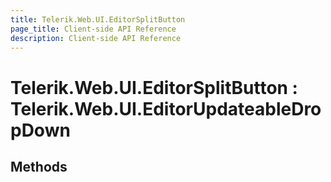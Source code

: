 ```yaml
---
title: Telerik.Web.UI.EditorSplitButton
page_title: Client-side API Reference
description: Client-side API Reference
---
```


# Telerik.Web.UI.EditorSplitButton : Telerik.Web.UI.EditorUpdateableDropDown

## Methods